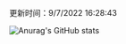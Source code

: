 
  更新时间：9/7/2022 16:28:43
	
  ![Anurag's GitHub stats](https://github-readme-stats.vercel.app/api?username=chendj89&theme=gruvbox&show_icons=true)